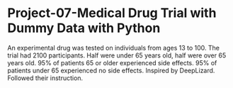 # Project-07-Medical Drug Trial with Dummy Data with Python
An experimental drug was tested on individuals from ages 13 to 100. The trial had 2100 participants. Half were under 65 years old, half were over 65 years old. 95% of patients 65 or older experienced side effects. 95% of patients under 65 experienced no side effects.
Inspired by DeepLizard. Followed their instruction. 
